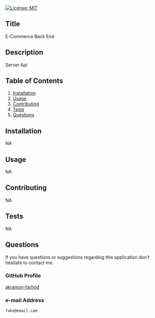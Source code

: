 
  [![License: MIT](https://img.shields.io/badge/License-MIT-yellow.svg)](https://opensource.org/licenses/MIT)
  ## Title
  E-Commerce Back End

  ## Description 
  Server Api
  
  ## Table of Contents
  1. [Installation](#Installation)
  2. [Usage](#Usage)
  3. [Contributing](#Contributing)
  4. [Tests](#Tests)
  5. [Questions](#Questions)
  
  ## Installation
  NA

  ## Usage
  NA

  ## Contributing
  NA

  ## Tests
  NA

  ## Questions
  If you have questions or suggestions regarding this application
  don't hesitate to contact me.
  
  ### GitHub Profile
  [akramov-farhod](https://github.com/akramov-farhod "GitHub Profile")

  ### e-mail Address
    fake@email.com
  